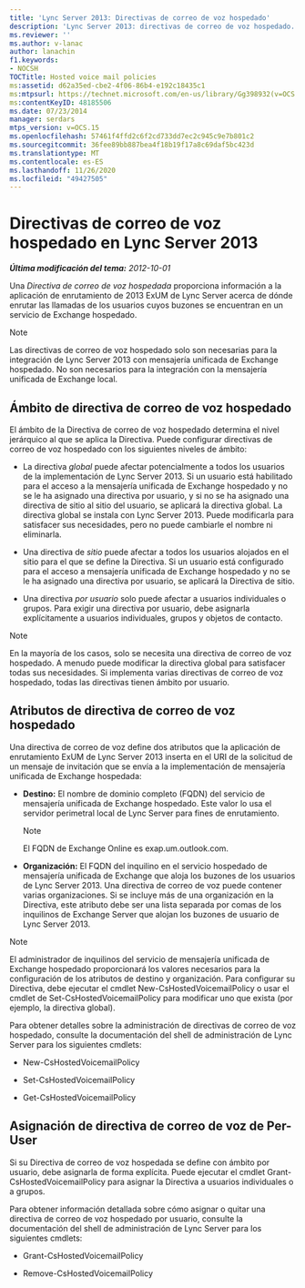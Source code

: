 ```yaml
---
title: 'Lync Server 2013: Directivas de correo de voz hospedado'
description: 'Lync Server 2013: directivas de correo de voz hospedado.'
ms.reviewer: ''
ms.author: v-lanac
author: lanachin
f1.keywords:
- NOCSH
TOCTitle: Hosted voice mail policies
ms:assetid: d62a35ed-cbe2-4f06-86b4-e192c18435c1
ms:mtpsurl: https://technet.microsoft.com/en-us/library/Gg398932(v=OCS.15)
ms:contentKeyID: 48185506
ms.date: 07/23/2014
manager: serdars
mtps_version: v=OCS.15
ms.openlocfilehash: 57461f4ffd2c6f2cd733dd7ec2c945c9e7b801c2
ms.sourcegitcommit: 36fee89bb887bea4f18b19f17a8c69daf5bc423d
ms.translationtype: MT
ms.contentlocale: es-ES
ms.lasthandoff: 11/26/2020
ms.locfileid: "49427505"
---
```

# <a name="hosted-voice-mail-policies-in-lync-server-2013"></a>Directivas de correo de voz hospedado en Lync Server 2013

<div data-xmlns="http://www.w3.org/1999/xhtml">

<div class="topic" data-xmlns="http://www.w3.org/1999/xhtml" data-msxsl="urn:schemas-microsoft-com:xslt" data-cs="https://msdn.microsoft.com/">

<div data-asp="https://msdn2.microsoft.com/asp">



</div>

<div id="mainSection">

<div id="mainBody">

<span> </span>

_**Última modificación del tema:** 2012-10-01_

Una *Directiva de correo de voz hospedada* proporciona información a la aplicación de enrutamiento de 2013 ExUM de Lync Server acerca de dónde enrutar las llamadas de los usuarios cuyos buzones se encuentran en un servicio de Exchange hospedado.

<div>


> [!NOTE]  
> Las directivas de correo de voz hospedado solo son necesarias para la integración de Lync Server 2013 con mensajería unificada de Exchange hospedado. No son necesarios para la integración con la mensajería unificada de Exchange local.



</div>

<div>

## <a name="hosted-voice-mail-policy-scope"></a>Ámbito de directiva de correo de voz hospedado

El ámbito de la Directiva de correo de voz hospedado determina el nivel jerárquico al que se aplica la Directiva. Puede configurar directivas de correo de voz hospedado con los siguientes niveles de ámbito:

  - La directiva *global* puede afectar potencialmente a todos los usuarios de la implementación de Lync Server 2013. Si un usuario está habilitado para el acceso a la mensajería unificada de Exchange hospedado y no se le ha asignado una directiva por usuario, y si no se ha asignado una directiva de sitio al sitio del usuario, se aplicará la directiva global. La directiva global se instala con Lync Server 2013. Puede modificarla para satisfacer sus necesidades, pero no puede cambiarle el nombre ni eliminarla.

  - Una directiva de *sitio* puede afectar a todos los usuarios alojados en el sitio para el que se define la Directiva. Si un usuario está configurado para el acceso a mensajería unificada de Exchange hospedado y no se le ha asignado una directiva por usuario, se aplicará la Directiva de sitio.

  - Una directiva *por usuario* solo puede afectar a usuarios individuales o grupos. Para exigir una directiva por usuario, debe asignarla explícitamente a usuarios individuales, grupos y objetos de contacto.

<div>


> [!NOTE]  
> En la mayoría de los casos, solo se necesita una directiva de correo de voz hospedado. A menudo puede modificar la directiva global para satisfacer todas sus necesidades. Si implementa varias directivas de correo de voz hospedado, todas las directivas tienen ámbito por usuario.



</div>

</div>

<div>

## <a name="hosted-voice-mail-policy-attributes"></a>Atributos de directiva de correo de voz hospedado

Una directiva de correo de voz define dos atributos que la aplicación de enrutamiento ExUM de Lync Server 2013 inserta en el URI de la solicitud de un mensaje de invitación que se envía a la implementación de mensajería unificada de Exchange hospedada:

  - **Destino:** El nombre de dominio completo (FQDN) del servicio de mensajería unificada de Exchange hospedado. Este valor lo usa el servidor perimetral local de Lync Server para fines de enrutamiento.
    
    <div>
    

    > [!NOTE]  
    > El FQDN de Exchange Online es exap.um.outlook.com.

    
    </div>

  - **Organización:** El FQDN del inquilino en el servicio hospedado de mensajería unificada de Exchange que aloja los buzones de los usuarios de Lync Server 2013. Una directiva de correo de voz puede contener varias organizaciones. Si se incluye más de una organización en la Directiva, este atributo debe ser una lista separada por comas de los inquilinos de Exchange Server que alojan los buzones de usuario de Lync Server 2013.

<div>


> [!NOTE]  
> El administrador de inquilinos del servicio de mensajería unificada de Exchange hospedado proporcionará los valores necesarios para la configuración de los atributos de destino y organización. Para configurar su Directiva, debe ejecutar el cmdlet New-CsHostedVoicemailPolicy o usar el cmdlet de Set-CsHostedVoicemailPolicy para modificar uno que exista (por ejemplo, la directiva global).



</div>

Para obtener detalles sobre la administración de directivas de correo de voz hospedado, consulte la documentación del shell de administración de Lync Server para los siguientes cmdlets:

  - New-CsHostedVoicemailPolicy

  - Set-CsHostedVoicemailPolicy

  - Get-CsHostedVoicemailPolicy

</div>

<div>

## <a name="per-user-voice-mail-policy-assignment"></a>Asignación de directiva de correo de voz de Per-User

Si su Directiva de correo de voz hospedada se define con ámbito por usuario, debe asignarla de forma explícita. Puede ejecutar el cmdlet Grant-CsHostedVoicemailPolicy para asignar la Directiva a usuarios individuales o a grupos.

Para obtener información detallada sobre cómo asignar o quitar una directiva de correo de voz hospedado por usuario, consulte la documentación del shell de administración de Lync Server para los siguientes cmdlets:

  - Grant-CsHostedVoicemailPolicy

  - Remove-CsHostedVoicemailPolicy

</div>

</div>

<span> </span>

</div>

</div>

</div>

